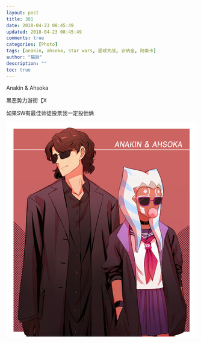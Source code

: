 ```yaml
---
layout: post
title: 381
date: 2018-04-23 08:45:49
updated: 2018-04-23 08:45:49
comments: true
categories: [Photo]
tags: [anakin, ahsoka, star wars, 星球大战, 安纳金, 阿索卡]
author: "猫厨"
description: ""
toc: true
---
```


<p>Anakin &amp; Ahsoka</p> 
<p>黑恶势力游街【X</p> 
<p>如果SW有最佳师徒投票我一定投他俩</p>

![](https://raw.githubusercontent.com/alicewish/meowchain247/master/img_cVZNdzJtQk9JV2ZDNjkwOFZKdG9uYzVFU2tDREoyZkZNK2ErNGFUT0JQOHNhUjNhS2RvQUdnPT0.jpg)